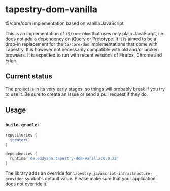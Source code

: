 # tapestry-dom-vanilla
t5/core/dom implementation based on vanilla JavaScript

This is an implementation of `t5/core/dom` that uses only plain JavaScript, i.e. does not add a dependency on jQuery or Prototype. It it is aimed to be a drop-in replacement for the `t5/core/dom` implementations that come with Tapestry. It is however not necessarily compatible with old and/or broken browsers. It is expected to run with recent versions of Firefox, Chrome and Edge.

## Current status
The project is in its very early stages, so things will probably break if you try to use it. Be sure to create an issue or send a pull request if they do.

## Usage

### `build.gradle`:
```groovy
repositories {
  jcenter()
}

dependencies {
  runtime 'de.eddyson:tapestry-dom-vanilla:0.0.22'
}

```
The library adds an override for `tapestry.javascript-infrastructure-provider` symbol's default value. Please make sure that your application does not override it.
